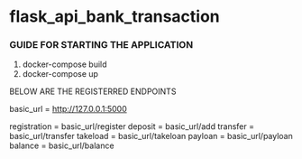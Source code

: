 # flask_api_bank_transaction

### GUIDE FOR STARTING THE APPLICATION 
1. docker-compose build
2. docker-compose up

BELOW ARE THE REGISTERRED ENDPOINTS

basic_url  = http://127.0.0.1:5000

registration  = basic_url/register
deposit = basic_url/add
transfer = basic_url/transfer
takeload = basic_url/takeloan
payloan = basic_url/payloan
balance = basic_url/balance 
